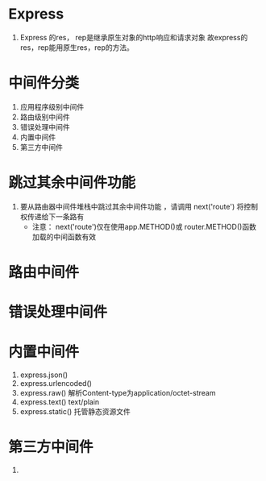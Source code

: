 # Express
1. Express 的res， rep是继承原生对象的http响应和请求对象
   故express的res，rep能用原生res，rep的方法。

# 中间件分类
1. 应用程序级别中间件
2. 路由级别中间件
3. 错误处理中间件
4. 内置中间件
5. 第三方中间件


# 跳过其余中间件功能 
1. 要从路由器中间件堆栈中跳过其余中间件功能 ，请调用
   next('route') 将控制权传递给下一条路有
   - 注意： next('route')仅在使用app.METHOD()或
           router.METHOD()函数加载的中间函数有效


# 路由中间件

# 错误处理中间件


# 内置中间件
1. express.json()
2. express.urlencoded()
3. express.raw() 解析Content-type为application/octet-stream
4. express.text() text/plain
5. express.static() 托管静态资源文件


# 第三方中间件
1. 
